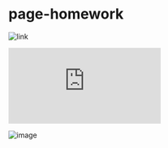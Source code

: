 # page-homework

![link](https://viewer.diagrams.net/?tags=%7B%7D&highlight=0000ff&edit=_blank&layers=1&nav=1&title=Untitled%20Diagram.drawio#R7Vxbc9o4FP41PC7ju81jIKHtbLubmXa6u33pCFuAN8ZiZRFCf%2F1KtuSLJMAQm1yGPGTiI1k25%2FvOVSIDe7J6%2BoDBevkFRTAZWEb0NLBvB5YVmCP6mwl2hcD3nEKwwHFUiMxK8DX%2BBbnQ4NJNHMGsMZEglJB43RSGKE1hSBoygDHaNqfNUdJ86hosoCL4GoJElf4VR2TJP5ZrVPKPMF4sxZNNg4%2FMQPiwwGiT8ucNLHvqTM3bu2J4BcRafH62BBHa1kT23cCeYIRI8dfqaQITplqhtuK%2B6Z7R8r0xTEmbGz7dZsaP4PuPxcel82VuZpN%2Ff8Lf%2BCqPINlA8THylyU7oaD8I0K2iDmwx9tlTODXNQjZ6JYygsqWZJXw4XmcJBOUIJzfa0%2BtySSgLzTOCEYPsDZyZ%2Fg3LhsBOOSkoCqnC6CU1KbZI3vielQexZiiH6OUyjO0YbodqxoQHwdiAp9qIq6RDxCtIME7OoWPehycnSClzQXbigumoOqyxgMxD3D6LcqlKwjoHxyFExCx%2BkUkMkIILR0irueaPlQR6UDLpQa5mkeqkkejC%2BrYVXR8CwigknvmLGR1Z9t4lYAUqsqEZuRCX6fMkefbwMtHACZcnXZX6jTchjotR0NaS0Nac9SXRr3jrK1xUkdZ6h7X7DLO0GQzyylaedg%2FNySJGQL57XTKTbrI1zVdDcUBDOahDhUvDOBsrgXhIE%2FaI9MExtPwXAeL0ZszCTS4eAlhyk1Q%2BPDfBhFKeG%2FBJF9AnJY2UEyiD1XnKchS5TA5hln8C8xyKWM62BCUFcxnqIEkXjDvHVKdQwrImKk1poH4hg%2Bs4ihiN4%2FXKE5Jrgp3PHBvJYRTlJtiE1wurDyjiCXc9EznQGxJwAwm45Js0prFKMIRxNJI3cvSpadgFScM%2BQna4Jh%2BRMv4A27ztyKAh66OPIA3GjaZ5ruqBwg0VPP6Yprw1TWmfef4Uuk3DCl9jM9gR0P3IQdbd5cWU9YS4fgXVS4Qmg6XcRLxhexbQhcWF7W5%2BfMKbcusDNkE6kvwt13ub0g%2BVeXKyWGzA1hd05JwLV1DDVhLB2x%2Frt1Wc0TuKT6lc4RXBbVZuHGY68AKvMcSlMOap0EgiGyd5i3bcdyovTcvKdoeD1%2BCQxdoPVdFw%2BkNDF16KPRumB3r%2FizWd6R7S8rMdYm5oTGE%2FlRvH89xYERrS34Jkxna3lWCcS6gAyLuNaE4HLr2hKiq5tRgZBq%2BPRK%2BTRf3ZEszo2iuD1AHMaXlGA5hCw9CffsCHlyRa5Sp8SBHMEyo23lslvDdI%2B4cMjYV%2FbdrbKZcB7%2B8tak12uu2thKkltZWwv1y1ua8KmtzWtSQdJl4ncHjXQ%2BQrYtm4Tx%2BYjCreEXezCtwOZS6S6DN53MrDLtJ9nyl9aTm8Loi3urL5Bz%2FogAE1sz2TgUgcmEQOf20UV4BArpyvT8EZoHrlE3X1iYQhLArEzCdV2cDo%2BMIdNJ%2BlZqsuvZ2r6Wmb8uqVwP%2BRfvertpAeN%2FuX1BNAFDWmnUINLWlkHWPQIvNoPfk%2F31fLu9fAQa6%2Bv4dR4DA8F8bAroyv%2BiGR%2FEjeyJvV1Mpa4uzcgHOSXVVtck9sGKIpLNsnV8bqqjFFGNJCNsLv2Gfy5put9thrT2fv9OevvxpgeoUK9wTxQ7sKXKl5arqZU9RE8Bc3WZLfwGsRfrcLDsRJku0QClIPiO05jj8CwnZcaWyHZQmSjCNbtihh0G5CUEl05i9ab5k9gBJuBQXeal4D3FMPyHEDPs4XfDBojzcM7i%2F13qYJi0bTaKlu5cGR2tXlwfP7mpXfus923uqs8xrsMyS3A5XcXGTRKDyLZ7BqRYFQZecWoJkPolxmKjMohDh3d%2FsYuiKy39ql%2BJoj1fSRxynMRVeXtklgthZ7KJogV1tGt8vPfUxFVeLBbtlbotCqn0iI28dK5mNvMunbiGj4gjBpDxGprrLM2l5Kv1OiHGilyeA03VlNblRb6c8WrTo3vzhpHJD76VOJ3m6RGLfoY3itAbb%2BeMzcC3%2FvJ7heMVnOAJHrj5djXm7Gvvu7RCHp6YbjBcbyop9hDnkpfeS47i3lninJYqGUGflDx1g6TX99ChQkdQd2ujNhfgtmmniwN0W7HL9y%2BGQqVfsrmUoifMGQpXj5fdAfPcIC%2BjMo0ZfD44yA3LzqjNC1CUln%2B4ryThLwfobKrIcHUFax%2B5OwkczuVKDh6NBvrd9U7%2FNKQWliIxAtixjds2kmfweEKr1NJdYRnUSR6T3luKzD%2B%2BNPje%2FP7BxarZM2%2Bs9Ag04Qvbs7F7q8Mp%2Be096r1toaPpG9WM115V3Q3hp31dR6uuORVwp9kIUG9pBgw2W3a6I1K7lShnJyL0ss9oc%2Brgy6xLMovFTSk9t90z3VaY%2B%2Bxbqm1VtDpZcWXURVgVy0%2F7cmEhXojFRWuzSgbBFx%2F8y33rhnN0L%2FwnHbkeSsWoOoF%2F2Oyx%2Bm0MxV%2FO9iPnKh7L90dCXVmlrwLbcdgsua7xBixL5zfUybatZjL54LzPQnSk50su0rr3Mt9bLpFHiJZuZtz%2F9n9Pk492DiRcm%2Bvzhd4t87%2Fur7efat6JUjer361k9MHm5r1JrtWxd7ftt2PezeOcoh9VN3TGtS5p3m%2F3l95QVSilgK%2FQukxW64nuHVSY3tJzzskLHNoZG%2FUfKZ1jC6XWUJ9LL6r%2BvFNOr%2F3Bj3%2F0P)

![site](https://viewer.diagrams.net/index.html?tags=%7B%7D&highlight=9933FF&edit=_blank&layers=1&nav=1&title=Untitled%20Diagram.drawio#R7Vxbc9o4FP41PC7ju81jIKHtbLubmXa6u33pCFuAN8ZiZRFCf%2F1KtuSLJMAQm1yGPGTiI1k25%2FvOVSIDe7J6%2BoDBevkFRTAZWEb0NLBvB5YVmCP6mwl2hcD3nEKwwHFUiMxK8DX%2BBbnQ4NJNHMGsMZEglJB43RSGKE1hSBoygDHaNqfNUdJ86hosoCL4GoJElf4VR2TJP5ZrVPKPMF4sxZNNg4%2FMQPiwwGiT8ucNLHvqTM3bu2J4BcRafH62BBHa1kT23cCeYIRI8dfqaQITplqhtuK%2B6Z7R8r0xTEmbGz7dZsaP4PuPxcel82VuZpN%2Ff8Lf%2BCqPINlA8THylyU7oaD8I0K2iDmwx9tlTODXNQjZ6JYygsqWZJXw4XmcJBOUIJzfa0%2BtySSgLzTOCEYPsDZyZ%2Fg3LhsBOOSkoCqnC6CU1KbZI3vielQexZiiH6OUyjO0YbodqxoQHwdiAp9qIq6RDxCtIME7OoWPehycnSClzQXbigumoOqyxgMxD3D6LcqlKwjoHxyFExCx%2BkUkMkIILR0irueaPlQR6UDLpQa5mkeqkkejC%2BrYVXR8CwigknvmLGR1Z9t4lYAUqsqEZuRCX6fMkefbwMtHACZcnXZX6jTchjotR0NaS0Nac9SXRr3jrK1xUkdZ6h7X7DLO0GQzyylaedg%2FNySJGQL57XTKTbrI1zVdDcUBDOahDhUvDOBsrgXhIE%2FaI9MExtPwXAeL0ZszCTS4eAlhyk1Q%2BPDfBhFKeG%2FBJF9AnJY2UEyiD1XnKchS5TA5hln8C8xyKWM62BCUFcxnqIEkXjDvHVKdQwrImKk1poH4hg%2Bs4ihiN4%2FXKE5Jrgp3PHBvJYRTlJtiE1wurDyjiCXc9EznQGxJwAwm45Js0prFKMIRxNJI3cvSpadgFScM%2BQna4Jh%2BRMv4A27ztyKAh66OPIA3GjaZ5ruqBwg0VPP6Yprw1TWmfef4Uuk3DCl9jM9gR0P3IQdbd5cWU9YS4fgXVS4Qmg6XcRLxhexbQhcWF7W5%2BfMKbcusDNkE6kvwt13ub0g%2BVeXKyWGzA1hd05JwLV1DDVhLB2x%2Frt1Wc0TuKT6lc4RXBbVZuHGY68AKvMcSlMOap0EgiGyd5i3bcdyovTcvKdoeD1%2BCQxdoPVdFw%2BkNDF16KPRumB3r%2FizWd6R7S8rMdYm5oTGE%2FlRvH89xYERrS34Jkxna3lWCcS6gAyLuNaE4HLr2hKiq5tRgZBq%2BPRK%2BTRf3ZEszo2iuD1AHMaXlGA5hCw9CffsCHlyRa5Sp8SBHMEyo23lslvDdI%2B4cMjYV%2FbdrbKZcB7%2B8tak12uu2thKkltZWwv1y1ua8KmtzWtSQdJl4ncHjXQ%2BQrYtm4Tx%2BYjCreEXezCtwOZS6S6DN53MrDLtJ9nyl9aTm8Loi3urL5Bz%2FogAE1sz2TgUgcmEQOf20UV4BArpyvT8EZoHrlE3X1iYQhLArEzCdV2cDo%2BMIdNJ%2BlZqsuvZ2r6Wmb8uqVwP%2BRfvertpAeN%2FuX1BNAFDWmnUINLWlkHWPQIvNoPfk%2F31fLu9fAQa6%2Bv4dR4DA8F8bAroyv%2BiGR%2FEjeyJvV1Mpa4uzcgHOSXVVtck9sGKIpLNsnV8bqqjFFGNJCNsLv2Gfy5put9thrT2fv9OevvxpgeoUK9wTxQ7sKXKl5arqZU9RE8Bc3WZLfwGsRfrcLDsRJku0QClIPiO05jj8CwnZcaWyHZQmSjCNbtihh0G5CUEl05i9ab5k9gBJuBQXeal4D3FMPyHEDPs4XfDBojzcM7i%2F13qYJi0bTaKlu5cGR2tXlwfP7mpXfus923uqs8xrsMyS3A5XcXGTRKDyLZ7BqRYFQZecWoJkPolxmKjMohDh3d%2FsYuiKy39ql%2BJoj1fSRxynMRVeXtklgthZ7KJogV1tGt8vPfUxFVeLBbtlbotCqn0iI28dK5mNvMunbiGj4gjBpDxGprrLM2l5Kv1OiHGilyeA03VlNblRb6c8WrTo3vzhpHJD76VOJ3m6RGLfoY3itAbb%2BeMzcC3%2FvJ7heMVnOAJHrj5djXm7Gvvu7RCHp6YbjBcbyop9hDnkpfeS47i3lninJYqGUGflDx1g6TX99ChQkdQd2ujNhfgtmmniwN0W7HL9y%2BGQqVfsrmUoifMGQpXj5fdAfPcIC%2BjMo0ZfD44yA3LzqjNC1CUln%2B4ryThLwfobKrIcHUFax%2B5OwkczuVKDh6NBvrd9U7%2FNKQWliIxAtixjds2kmfweEKr1NJdYRnUSR6T3luKzD%2B%2BNPje%2FP7BxarZM2%2Bs9Ag04Qvbs7F7q8Mp%2Be096r1toaPpG9WM115V3Q3hp31dR6uuORVwp9kIUG9pBgw2W3a6I1K7lShnJyL0ss9oc%2Brgy6xLMovFTSk9t90z3VaY%2B%2Bxbqm1VtDpZcWXURVgVy0%2F7cmEhXojFRWuzSgbBFx%2F8y33rhnN0L%2FwnHbkeSsWoOoF%2F2Oyx%2Bm0MxV%2FO9iPnKh7L90dCXVmlrwLbcdgsua7xBixL5zfUybatZjL54LzPQnSk50su0rr3Mt9bLpFHiJZuZtz%2F9n9Pk492DiRcm%2Bvzhd4t87%2Fur7efat6JUjer361k9MHm5r1JrtWxd7ftt2PezeOcoh9VN3TGtS5p3m%2F3l95QVSilgK%2FQukxW64nuHVSY3tJzzskLHNoZG%2FUfKZ1jC6XWUJ9LL6r%2BvFNOr%2F3Bj3%2F0P)


![image](https://user-images.githubusercontent.com/86575196/198232873-576f6f73-0a71-4da6-bf17-3f8523985f8e.png)

